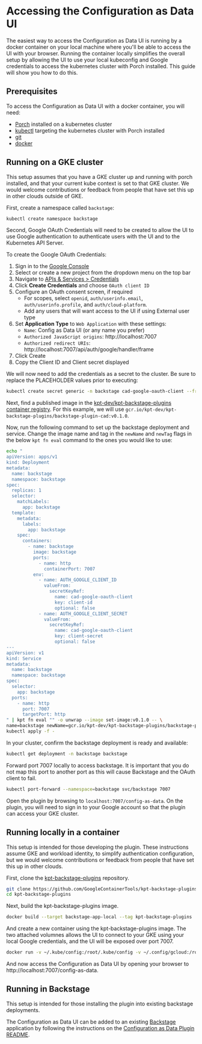 # Accessing the Configuration as Data UI

The easiest way to access the Configuration as Data UI is running by a docker
container on your local machine where you'll be able to access the UI with your
browser. Running the container locally simplifies the overall setup by allowing
the UI to use your local kubeconfig and Google credentials to access the kubernetes
cluster with Porch installed. This guide will show you how to do this.

## Prerequisites

To access the Configuration as Data UI with a docker container, you will need:

*   [Porch](guides/porch-installation.md) installed on a kubernetes cluster
*   [kubectl](https://kubernetes.io/docs/tasks/tools/) targeting the kubernetes cluster
    with Porch installed
*   [git](https://git-scm.com/)
*   [docker](https://docs.docker.com/get-docker/)

## Running on a GKE cluster

This setup assumes that you have a GKE cluster up and running with porch installed, and that
your current kube context is set to that GKE cluster. We would welcome contributions or feedback
from people that have set this up in other clouds outside of GKE.

First, create a namespace called `backstage`:

```sh
kubectl create namespace backstage
```

Second, Google OAuth Credentials will need to be created to allow the UI to use
Google authentication to authenticate users with the UI and to the Kubernetes
API Server.

To create the Google OAuth Credentials:

1. Sign in to the [Google Console](https://console.cloud.google.com)
2. Select or create a new project from the dropdown menu on the top bar
3. Navigate to
   [APIs & Services > Credentials](https://console.cloud.google.com/apis/credentials)
4. Click **Create Credentials** and choose `OAuth client ID`
5. Configure an OAuth consent screen, if required
   - For scopes, select `openid`, `auth/userinfo.email`,
     `auth/userinfo.profile`, and `auth/cloud-platform`.
   - Add any users that will want access to the UI if using External user type
6. Set **Application Type** to `Web Application` with these settings:
   - `Name`: Config as Data UI (or any name you prefer)
   - `Authorized JavaScript origins`: http://localhost:7007
   - `Authorized redirect URIs`:
     http://localhost:7007/api/auth/google/handler/frame
7. Click Create
8. Copy the Client ID and Client secret displayed

We will now need to add the credentials as a secret to the cluster. Be sure to
replace the PLACEHOLDER values prior to executing:

```sh
kubectl create secret generic -n backstage cad-google-oauth-client --from-literal=client-id=CLIENT_ID_PLACEHOLDER --from-literal=client-secret=CLIENT_SECRET_PLACEHOLDER
```

Next, find a published image in the
[kpt-dev/kpt-backstage-plugins container registry](https://console.cloud.google.com/gcr/images/kpt-dev/global/kpt-backstage-plugins/backstage-plugin-cad?project=kpt-dev).
For this example, we will use
`gcr.io/kpt-dev/kpt-backstage-plugins/backstage-plugin-cad:v0.1.0`.

Now, run the following command to set up the backstage deployment and service.
Change the image name and tag in the `newName` and `newTag` flags in the below
`kpt fn eval` command to the ones you would like to use:

```sh
echo "
apiVersion: apps/v1
kind: Deployment
metadata:
  name: backstage
  namespace: backstage
spec:
  replicas: 1
  selector:
    matchLabels:
      app: backstage
  template:
    metadata:
      labels:
        app: backstage
    spec:
      containers:
        - name: backstage
          image: backstage
          ports:
            - name: http
              containerPort: 7007
          env:
            - name: AUTH_GOOGLE_CLIENT_ID
              valueFrom:
                secretKeyRef:
                  name: cad-google-oauth-client
                  key: client-id
                  optional: false
            - name: AUTH_GOOGLE_CLIENT_SECRET
              valueFrom:
                secretKeyRef:
                  name: cad-google-oauth-client
                  key: client-secret
                  optional: false
---
apiVersion: v1
kind: Service
metadata:
  name: backstage
  namespace: backstage
spec:
  selector:
    app: backstage
  ports:
    - name: http
      port: 7007
      targetPort: http
" | kpt fn eval "" -o unwrap --image set-image:v0.1.0 -- \
name=backstage newName=gcr.io/kpt-dev/kpt-backstage-plugins/backstage-plugin-cad newTag=v0.1.0 | \
kubectl apply -f -
```

In your cluster, confirm the backstage deployment is ready and available:

```sh
kubectl get deployment -n backstage backstage
```

Forward port 7007 locally to access backstage. It is important that you do not map this port to another port
as this will cause Backstage and the OAuth client to fail.

```sh
kubectl port-forward --namespace=backstage svc/backstage 7007
```

Open the plugin by browsing to `localhost:7007/config-as-data`. On the plugin, you will need to sign in to your
Google account so that the plugin can access your GKE cluster.

## Running locally in a container

This setup is intended for those developing the plugin. These instructions assume GKE and workload identity,
to simplify authentication configuration, but we would welcome contributions or feedback from people that have set
this up in other clouds.

First, clone the
[kpt-backstage-plugins](https://github.com/GoogleContainerTools/kpt-backstage-plugins)
repository.

```sh
git clone https://github.com/GoogleContainerTools/kpt-backstage-plugins.git
cd kpt-backstage-plugins
```

Next, build the kpt-backstage-plugins image.

```sh
docker build --target backstage-app-local --tag kpt-backstage-plugins .
```

And create a new container using the kpt-backstage-plugins image. The two
attached volumnes allows the UI to connect to your GKE using your local Google
credentials, and the UI will be exposed over port 7007.

```sh
docker run -v ~/.kube/config:/root/.kube/config -v ~/.config/gcloud:/root/.config/gcloud -p 7007:7007 kpt-backstage-plugins
```

And now access the Configuration as Data UI by opening your browser to
http://localhost:7007/config-as-data.

## Running in Backstage

This setup is intended for those installing the plugin into existing backstage deployments.

The Configuration as Data UI can be added to an existing
[Backstage](https://backstage.io) application by following the instructions on
the
[Configuration as Data Plugin README](https://github.com/GoogleContainerTools/kpt-backstage-plugins/tree/main/plugins/cad/README.md).
